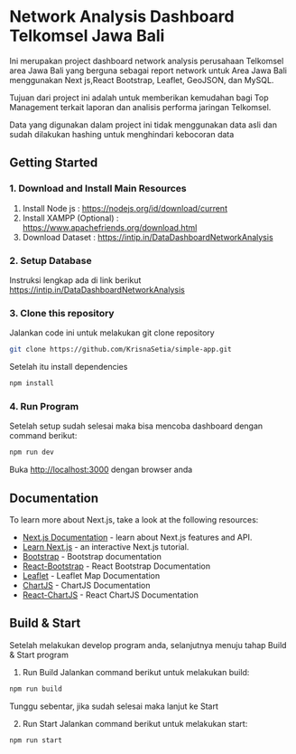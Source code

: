 # Network Analysis Dashboard Telkomsel Jawa Bali
Ini merupakan project dashboard network analysis perusahaan Telkomsel area Jawa Bali yang berguna sebagai report network untuk Area Jawa Bali menggunakan Next js,React Bootstrap, Leaflet, GeoJSON, dan MySQL. 

Tujuan dari project ini adalah untuk memberikan kemudahan bagi Top Management terkait laporan dan analisis performa jaringan Telkomsel.

Data yang digunakan dalam project ini tidak menggunakan data asli dan sudah dilakukan hashing untuk menghindari kebocoran data
## Getting Started
### 1. Download and Install Main Resources
1. Install Node js : https://nodejs.org/id/download/current
2. Install XAMPP (Optional) : https://www.apachefriends.org/download.html
3. Download Dataset : https://intip.in/DataDashboardNetworkAnalysis
### 2. Setup Database
Instruksi lengkap ada di link berikut https://intip.in/DataDashboardNetworkAnalysis
### 3. Clone this repository
Jalankan code ini untuk melakukan git clone repository
```bash
git clone https://github.com/KrisnaSetia/simple-app.git
```
Setelah itu install dependencies
```bash
npm install
```
### 4. Run Program
Setelah setup sudah selesai maka bisa mencoba dashboard dengan command berikut:
```bash
npm run dev
```
Buka [http://localhost:3000](http://localhost:3000) dengan browser anda


## Documentation

To learn more about Next.js, take a look at the following resources:

- [Next.js Documentation](https://nextjs.org/docs) - learn about Next.js features and API.
- [Learn Next.js](https://nextjs.org/learn-pages-router) - an interactive Next.js tutorial.
- [Bootstrap](https://getbootstrap.com/docs/5.3/getting-started/introduction/) - Bootstrap documentation
- [React-Bootstrap](https://react-bootstrap.netlify.app/docs/getting-started/introduction) - React Bootstrap Documentation
- [Leaflet](https://leafletjs.com/index.html) - Leaflet Map Documentation
- [ChartJS](https://www.chartjs.org/docs/latest/) - ChartJS Documentation
- [React-ChartJS](https://react-chartjs-2.js.org/) - React ChartJS Documentation


## Build & Start
Setelah melakukan develop program anda, selanjutnya menuju tahap Build & Start program
1. Run Build
Jalankan command berikut untuk melakukan build:
```bash
npm run build
```
Tunggu sebentar, jika sudah selesai maka lanjut ke Start

2. Run Start
Jalankan command berikut untuk melakukan start:
```bash
npm run start
```
